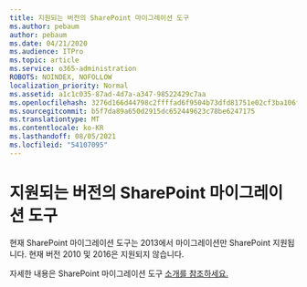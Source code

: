 ```yaml
---
title: 지원되는 버전의 SharePoint 마이그레이션 도구
ms.author: pebaum
author: pebaum
ms.date: 04/21/2020
ms.audience: ITPro
ms.topic: article
ms.service: o365-administration
ROBOTS: NOINDEX, NOFOLLOW
localization_priority: Normal
ms.assetid: a1c1c035-87ad-4d7a-a347-98522429c7aa
ms.openlocfilehash: 3276d166d44798c2ffffad6f9504b73dfd81751e02cf3ba106ff6f89a9fc30b1
ms.sourcegitcommit: b5f7da89a650d2915dc652449623c78be6247175
ms.translationtype: MT
ms.contentlocale: ko-KR
ms.lasthandoff: 08/05/2021
ms.locfileid: "54107095"
---
```

# <a name="supported-version-of-the-sharepoint-migration-tool"></a>지원되는 버전의 SharePoint 마이그레이션 도구



현재 SharePoint 마이그레이션 도구는 2013에서 마이그레이션만 SharePoint 지원됩니다. 현재 버전 2010 및 2016은 지원되지 않습니다.
  
자세한 내용은 SharePoint 마이그레이션 도구 [소개를 참조하세요.](https://go.microsoft.com/fwlink/?linkid=2044765&amp;clcid=0x409)
  

